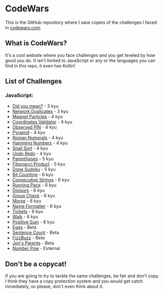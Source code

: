 # CodeWars
This is the GitHub repository where I save copies of the challenges I faced in [codewars.com](https://www.codewars.com/).

## What is CodeWars?
It's a cool website where you face challenges and you get leveled by how good you do. It isn't limited to JavaScript or any or the languages you can find in this repo, it even has Kotlin!

## List of Challenges

### JavaScript:

- [Did you mean?](js/did_you_mean.js) - 3 kyu
- [Network Duplicates](js/network_duplicates.js) - 3 kyu
- [Magnet Particles](js/magnet_particles.js) - 4 kyu
- [Coordinates Validator](js/coordinates.js) - 4 kyu
- [Observed PIN](js/observed_pin.js) - 4 kyu
- [Pyramid](js/pyramid.js) - 4 kyu
- [Roman Numerals](js/roman_numerals.js) - 4 kyu
- [Hamming Numbers](js/hamming_numbers.js) - 4 kyu
- [Snail Sort](js/snail_sort.js) - 4 kyu
- [Undo Redo](js/undo_redo.js) - 4 kyu
- [Parentheses](js/parentheses.js) - 5 kyu
- [Fibonacci Product](js/fib_product.js) - 5 kyu
- [Done Sudoku](js/done_sudoku.js) - 5 kyu
- [Bit Counting](js/bit_counting.js) - 6 kyu
- [Consecutive Strings](js/consecutive_strings.js) - 6 kyu
- [Running Pace](js/beta/running_pace.js) - 6 kyu
- [Divisors](js/divisors.js) - 6 kyu
- [Group Check](js/group_check.js) - 6 kyu
- [Morse](js/morse_1.js) - 6 kyu
- [Name Formatter](js/name_formatter.js) - 6 kyu
- [Tickets](js/tickets.js) - 6 kyu
- [Walk](js/walk.js) - 6 kyu
- [Positive Sum](js/positive_sum.js) - 8 kyu
- [Eggs](js/eggs.js) - Beta
- [Sentence Count](js/sentence_count.js) - Beta
- [FizzBuzz](js/fizzbuzz.js) - Beta
- [Jon's Parents](js/beta/jon_parents.js) - Beta
- [Number Pow](js/number_pow.js) - External

## Don't be a copycat!
If you are going to try to tackle the same challenges, be fair and don't copy. I think they have a copy protection system and you would get catch inmediately, so please, don't even think about it.
